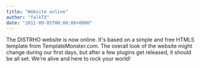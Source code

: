 ```yaml
---
title: "Website online"
author: "falkTX"
date: "2011-09-05T00:00:00+0000"
---
```

The DISTRHO website is now online. It's based on a simple and free HTML5 template from TemplateMonster.com.
The overall look of the website might change during our first days, but after a few plugins get released, it should be all set.
We're alive and here to rock your world!
